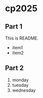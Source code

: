 # cp2025

## Part 1
This is README.
 - item1
 - item2
 ## Part 2
 1. monday
 1. tuesday
 1. wednesday
